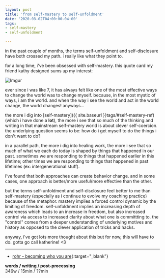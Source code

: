 ```yaml
---
layout: post
title: 'from self-mastery to self-unfoldment'
date: '2020-08-02T04:00:00-04:00'
tags:
- self-mastery
- self-unfoldment

--- 
```


in the past couple of months, the terms self-unfoldment and self-disclosure have both crossed my path. i really like what they point to. 

for a long time, i've been obsessed with self-mastery. this quote card my friend kathy designed sums up my interest: 

![Imgur](https://i.imgur.com/GMUH79T.jpg)


ever since i was like 7, it has always felt like one of the most effective ways to change the world was to change myself. because, in the most mystic of ways, i am the world. and when the way i see the world and act in the world change, the world changes! anyways... 

the more i dig into [self-mastery]({{ site.baseurl }}tags/#self-mastery-ref) (which i have done a **lot**), the more i see that so much of the thinking and writing in that mainstream self-mastery world is about clever self-coercion. the underlying question seems to be: how do i get myself to do the things i don't want to do? 

in a parallel path, the more i dig into healing work, the more i see that so much of what we each do today is shaped by things that happened in our past. sometimes we are responding to things that happened earlier in this lifetime; other times we are responding to things that happened in past lifetimes (ex: intergenerational stuff). 

i've found that both approaches can create behavior change. and in some cases, one approach is better/more useful/more effective than the other. 

but the terms self-unfoldment and self-disclosure feel better to me than self-mastery (especially as i continue to evolve my coaching practice) because of the metaphor. mastery implies a forced control dynamic by the limiting of freedom. self-unfoldment implies an increasing depth of awareness which leads to an increase in freedom, but also increased control via access to increased clarity about what one is committting to. the "control" comes from a deeper understanding of underlying motives and history as opposed to the clever application of tricks and hacks. 

anyway, i've got lots more thought about this but for now, this will have to do. gotta go call katherine! <3


---

* [rohr - becoming who you are](https://cac.org/becoming-who-you-are-2019-09-09/){:target="_blank"}

<!-- {:target="_blank"} -->

<!-- hyperlink bank -->


<!-- &#042; = asterisk -->
<!-- &#039; = single quote '-->

**words / writing / post-processing**  
346w / 15min / ??min